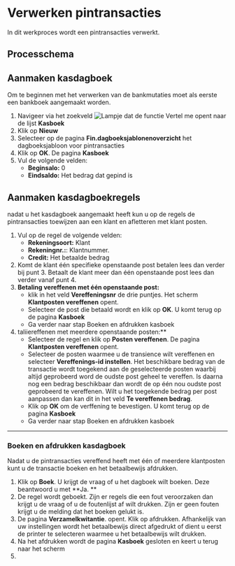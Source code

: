 # Verwerken pintransacties

In dit werkproces wordt een pintransacties verwerkt. 

## Processchema


## Aanmaken kasdagboek

Om te beginnen met het verwerken van de bankmutaties moet als eerste een bankboek aangemaakt worden. 

 1. Navigeer via het zoekveld ![Lampje dat de functie Vertel me opent](https://docs.microsoft.com/nl-NL/dynamics365/business-central/media/ui-search/search_small.png "Vertel me wat u wilt doen") naar de lijst **Kasboek**
 2. Klik op **Nieuw** 
 3. Selecteer op de pagina **Fin.dagboeksjablonenoverzicht** het dagboeksjabloon voor pintransacties
 4.  Klik op **OK**. De pagina **Kasboek**
 5. Vul de volgende velden:
	* **Beginsalo:** 0
	* **Eindsaldo:** Het bedrag dat gepind is

## Aanmaken kasdagboekregels

nadat u het kasdagboek aangemaakt heeft kun u op de regels de pintransacties toewijzen aan een klant en afletteren met klant posten. 

 1. Vul op de regel de volgende velden:
	* **Rekeningsoort:** Klant
	* **Rekeningnr.:**: Klantnummer. 
	* **Credit:** Het betaalde bedrag
 2. Komt de klant één specifieke openstaande post betalen lees dan verder bij punt 3. Betaalt de klant meer dan één openstaande post lees dan verder vanaf punt 4. 
 3. **Betaling vereffenen met één openstaande post:** 
	* klik in het veld **Vereffeningsnr** de drie puntjes. Het scherm **Klantposten vereffenen** opent. 
	* Selecteer de post die betaald wordt en klik op **OK**. U komt terug op de pagina **Kasboek**
	* Ga verder naar stap Boeken en afdrukken kasboek
 4. taliiereffenen met meerdere openstaande posten:** 
	* Selecteer de regel en klik op **Posten vereffenen**. De pagina **Klantposten vereffenen** opent. 
	* Selecteer de posten waarmee u de transience wilt vereffenen en selecteer **Vereffenings-id instellen**. Het beschikbare bedrag van de transactie wordt toegekend aan de geselecteerde posten waarbij altijd geprobeerd word de oudste post geheel te vereffen. Is daarna nog een bedrag beschikbaar dan wordt de op één nou oudste post geprobeerd te vereffenen. Wilt u het toegekende bedrag per post aanpassen dan kan dit in het veld **Te vereffenen bedrag**. 
	* Klik op **OK** om de verffening te bevestigen. U komt terug op de pagina **Kasboek**
	* Ga verder naar stap Boeken en afdrukken kasboek
<hr>

### Boeken en afdrukken kasdagboek

Nadat u de pintransacties vereffend heeft met één of meerdere klantposten kunt u de transactie boeken en het betaalbewijs afdrukken. 

 1. Klik op **Boek**. U krijgt de vraag of u het dagboek wilt boeken. Deze beantwoord u met **Ja. **
 2. De regel wordt geboekt. Zijn er regels die een fout veroorzaken dan krijgt u de vraag of u de foutenlijst af wilt drukken. Zijn er geen fouten krijgt u de melding dat het boeken gelukt is. 
 3. De pagina **Verzamelkwitantie**. opent. Klik op afdrukken. Afhankelijk van uw instellingen wordt het betaalbewijs direct afgedrukt of dient u eerst de printer te selecteren waarmee u het betaalbewijs wilt drukken. 
 4. Na het afdrukken wordt de pagina **Kasboek** gesloten en keert u terug naar het scherm
 2. 



<!--stackedit_data:
eyJoaXN0b3J5IjpbOTU4MDA5Mjc0LDExODI4ODUzNjUsLTg2MD
c0NzYzNSwtNDcxODIzMjUzLDE0MDUwMDA0MzVdfQ==
-->
